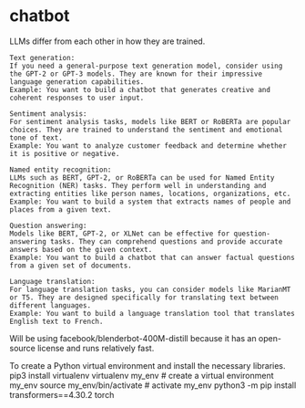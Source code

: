 # chatbot

LLMs differ from each other in how they are trained. 

    Text generation:
    If you need a general-purpose text generation model, consider using the GPT-2 or GPT-3 models. They are known for their impressive language generation capabilities.
    Example: You want to build a chatbot that generates creative and coherent responses to user input.

    Sentiment analysis:
    For sentiment analysis tasks, models like BERT or RoBERTa are popular choices. They are trained to understand the sentiment and emotional tone of text.
    Example: You want to analyze customer feedback and determine whether it is positive or negative.

    Named entity recognition:
    LLMs such as BERT, GPT-2, or RoBERTa can be used for Named Entity Recognition (NER) tasks. They perform well in understanding and extracting entities like person names, locations, organizations, etc.
    Example: You want to build a system that extracts names of people and places from a given text.

    Question answering:
    Models like BERT, GPT-2, or XLNet can be effective for question-answering tasks. They can comprehend questions and provide accurate answers based on the given context.
    Example: You want to build a chatbot that can answer factual questions from a given set of documents.

    Language translation:
    For language translation tasks, you can consider models like MarianMT or T5. They are designed specifically for translating text between different languages.
    Example: You want to build a language translation tool that translates English text to French.


Will be using facebook/blenderbot-400M-distill because it has an open-source license and runs relatively fast.

To create a Python virtual environment and install the necessary libraries.
pip3 install virtualenv 
virtualenv my_env # create a virtual environment my_env
source my_env/bin/activate # activate my_env
python3 -m pip install transformers==4.30.2 torch
